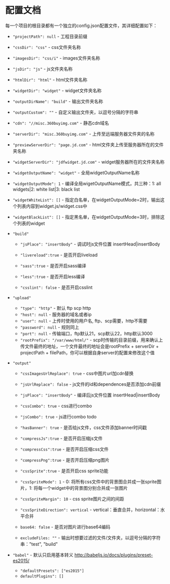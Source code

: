 # 配置文档

每一个项目的根目录都有一个独立的config.json配置文件，其详细配置如下：

* `"projectPath": null` - 工程目录前缀

* `"cssDir": "css"` - css文件夹名称

* `"imagesDir": "css/i"` - images文件夹名称

* `"jsDir": "js"` - js文件夹名称

* `"htmlDir": "html"` - html文件夹名称

* `"widgetDir": "widget"` - widget文件夹名称

* `"outputDirName": "build"` - 输出文件夹名称

* `"outputCustom": ""` - 自定义输出文件夹，以逗号分隔的字符串

* `"cdn": "//misc.360buyimg.com"` - 静态cdn域名

* `"serverDir": "misc.360buyimg.com"` - 上传至远端服务器文件夹的名称

* `"previewServerDir": "page.jd.com"` - html文件夹上传至服务器所在的文件夹名称

* `"widgetServerDir": "jdfwidget.jd.com"` - widget服务器所在的文件夹名称

* `"widgetOutputName": "widget"` - 全局widgetOutputName名称

* `"widgetOutputMode": 1` - 编译全局wigetOutputName模式，共三种：1: all widgets|2: white list|3: black list
    
* `"widgetWhiteList": []` - 指定白名单，在widgetOutputMode=2时，输出这个列表内容到widget.js/widget.css中

* `"widgetBlackList": []` - 指定黑名单，在widgetOutputMode=3时，排除这个列表的widget

* `"build"`
	* `"jsPlace": "insertBody"` - 调试时js文件位置 insertHead|insertBody
	
	* `"livereload":true` - 是否开启liveload
	
	* `"sass":true` - 是否开启sass编译
	
	* `"less":true` - 是否开启less编译
	
	* `"csslint": false` - 是否开启csslint

* `"upload"`
	* `"type": "http"` - 默认 ftp scp http
    * `"host": null` - 服务器的域名或者ip
    * `"user": null` - 上传时使用的用户名, ftp、scp需要，http不需要
    * `"password": null` - 规则同上
    * `"port": null` - 传输端口，ftp默认21，scp默认22，http默认3000
    * `"rootPrefix": "/var/www/html/"` - scp时传输的目录前缀，用来确认上传文件最终的地址，一个文件最终的地址会是rootPrefix + serverDir + projectPath + filePath，你可以根据自身server的配置来修改这个值

* `"output"`
	* `"cssImagesUrlReplace": true` - css中图片url加cdn替换

	* `"jsUrlReplace": false` - js文件的id和dependences是否添加cdn前缀
	
	* `"jsPlace": "insertBody"` - 编译后js文件位置 insertHead|insertBody
	
	* `"cssCombo": true` - css进行combo
	
	* `"jsCombo": true` - js进行combo todo

	* `"hasBanner": true` - 是否给js文件，css文件添加banner时间戳
	
	* `"compressJs":true` - 是否开启压缩js文件
	
	* `"compressCss":true` - 是否开启压缩css文件
	
	* `"compressPng":true` - 是否开启压缩png图片

	* `"cssSprite":true` - 是否开启css sprite功能
	
	* `"cssSpriteMode": 1` - 0: 将所有css文件中的背景图合并成一张sprite图片，1: 将每一个widget中的背景图分别合并成一张图片
	
	* `"cssSpriteMargin": 10` - css sprite图片之间的间距

	* `"cssSpriteDirection": vertical` - vertical：垂直合并，horizontal：水平合并

	* `base64: false` - 是否对图片进行base64编码

	* `excludeFiles: ""` - 输出时想要过滤的文件/文件夹，以逗号分隔的字符串："test", "build"

* `"babel"` - 默认只启用基本转义 http://babeljs.io/docs/plugins/preset-es2015/
	* `"defaultPresets": ["es2015"]`
	* `defaultPlugins": []`

		
